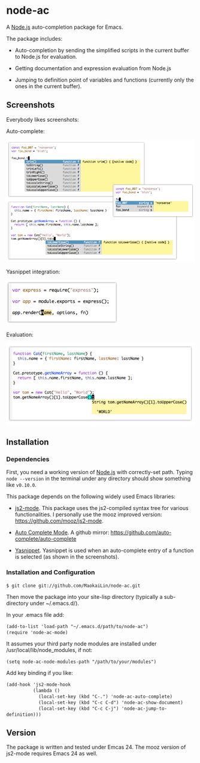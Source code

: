 node-ac
=============

A [Node.js](http://nodejs.org/) auto-completion package for Emacs.

The package includes:

* Auto-completion by sending the simplified scripts in the current buffer to
  Node.js for evaluation.
  
* Getting documentation and expression evaluation from Node.js

* Jumping to definition point of variables and functions (currently only the
  ones in the current buffer).


Screenshots
-------------

Everybody likes screenshots:

Auto-complete:

![Auto-complete screenshot](screenshots/img_ac.png)

Yasnippet integration:

![Show documentation](screenshots/img_yasnippet.png)

Evaluation:

![Show expression evaluation](screenshots/img_eval.png)


Installation
-------------

### Dependencies

First, you need a working version of [Node.js](http://nodejs.org/) with
correctly-set path. Typing `node --version` in the terminal under any directory
should show something like `v0.10.0`.

This package depends on the following widely used Emacs libraries:

* [js2-mode](http://code.google.com/p/js2-mode/). This package uses the
  js2-compiled syntax tree for various functionalities. I personally use the
  mooz improved version: <https://github.com/mooz/js2-mode>.

* [Auto Complete Mode](http://cx4a.org/software/auto-complete/). A github
  mirror: <https://github.com/auto-complete/auto-complete>

* [Yasnippet](https://github.com/capitaomorte/yasnippet). Yasnippet is used when
  an auto-complete entry of a function is selected (as shown in the
  screenshots).

### Installation and Configuration

    $ git clone git://github.com/MaokaiLin/node-ac.git
	
Then move the package into your site-lisp directory (typically a sub-directory
under ~/.emacs.d/).

In your .emacs file add:

    (add-to-list 'load-path "~/.emacs.d/path/to/node-ac")
	(require 'node-ac-mode)

It assumes your third party node modules are installed under
/usr/local/lib/node_modules, if not:

    (setq node-ac-node-modules-path "/path/to/your/modules")

Add key binding if you like:

    (add-hook 'js2-mode-hook
	          (lambda ()
			    (local-set-key (kbd "C-.") 'node-ac-auto-complete)
			  	(local-set-key (kbd "C-c C-d") 'node-ac-show-document)
			  	(local-set-key (kbd "C-c C-j") 'node-ac-jump-to-definition)))


Version
-------------

The package is written and tested under Emcas 24. The mooz version of js2-mode
requires Emacs 24 as well.

